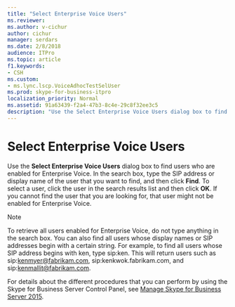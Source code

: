 ```yaml
---
title: "Select Enterprise Voice Users"
ms.reviewer: 
ms.author: v-cichur
author: cichur
manager: serdars
ms.date: 2/8/2018
audience: ITPro
ms.topic: article
f1.keywords:
- CSH
ms.custom:
- ms.lync.lscp.VoiceAdhocTestSelUser
ms.prod: skype-for-business-itpro
localization_priority: Normal
ms.assetid: 91a63439-f2a4-47b3-8c4e-29c8f32ee3c5
description: "Use the Select Enterprise Voice Users dialog box to find users who are enabled for Enterprise Voice. In the search box, type the SIP address or display name of the user that you want to find, and then click Find. To select a user, click the user in the search results list and then click OK. If you cannot find the user that you are looking for, that user might not be enabled for Enterprise Voice."
---
```


# Select Enterprise Voice Users
 
Use the **Select Enterprise Voice Users** dialog box to find users who are enabled for Enterprise Voice. In the search box, type the SIP address or display name of the user that you want to find, and then click **Find**. To select a user, click the user in the search results list and then click **OK**. If you cannot find the user that you are looking for, that user might not be enabled for Enterprise Voice. 
  
> [!NOTE]
> To retrieve all users enabled for Enterprise Voice, do not type anything in the search box. You can also find all users whose display names or SIP addresses begin with a certain string. For example, to find all users whose SIP address begins with ken, type sip:ken. This will return users such as sip:kenmyer@fabrikam.com, sip:kenkwok.fabrikam.com, and sip:kenmallit@fabrikam.com. 
  
For details about the different procedures that you can perform by using the Skype for Business Server Control Panel, see [Manage Skype for Business Server 2015](../../manage/manage.md).
  


